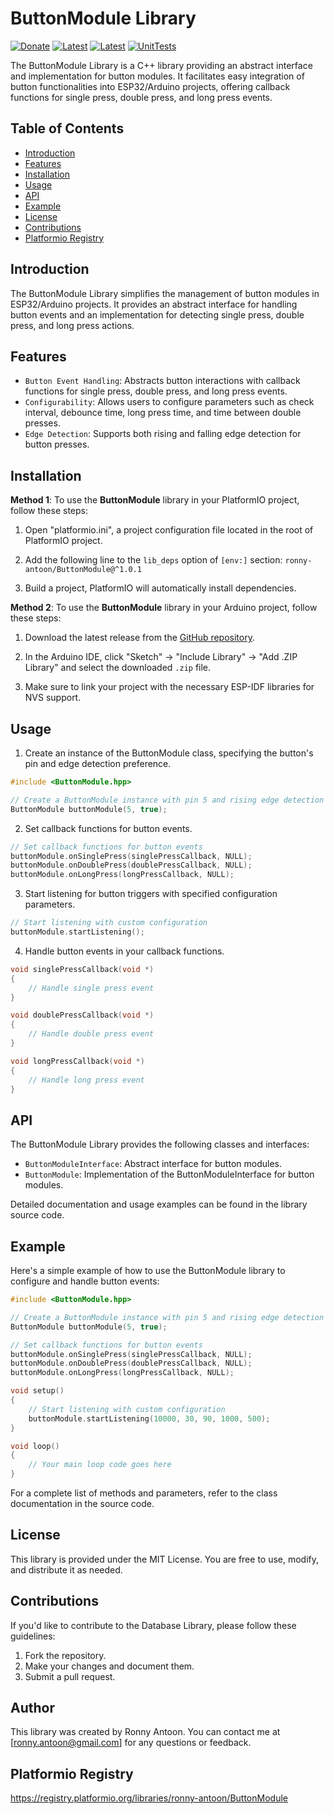 # ButtonModule Library

[![Donate](https://img.shields.io/badge/Donate-PayPal-green.svg)](https://www.paypal.com/donate/?hosted_button_id=BACPRJTAU4G4E)
[![Latest](https://img.shields.io/github/v/tag/ronny-antoon/ButtonModule?color=red&label=last+release)](https://github.com/ronny-antoon/ButtonModule/releases)
[![Latest](https://badges.registry.platformio.org/packages/ronny-antoon/library/ButtonModule.svg)](https://registry.platformio.org/libraries/ronny-antoon/ButtonModule)
[![UnitTests](https://github.com/ronny-antoon/ButtonModule/actions/workflows/build-and-test-embeded.yaml/badge.svg)](https://github.com/ronny-antoon/ButtonModule/actions/workflows/build-and-test-embeded.yaml)

The ButtonModule Library is a C++ library providing an abstract interface and implementation for button modules. It facilitates easy integration of button functionalities into ESP32/Arduino projects, offering callback functions for single press, double press, and long press events.

## Table of Contents
- [Introduction](#introduction)
- [Features](#features)
- [Installation](#installation)
- [Usage](#usage)
- [API](#API)
- [Example](#example)
- [License](#license)
- [Contributions](#contributions)
- [Platformio Registry](#platformio-registry)

## Introduction

The ButtonModule Library simplifies the management of button modules in ESP32/Arduino projects. It provides an abstract interface for handling button events and an implementation for detecting single press, double press, and long press actions.

## Features

- `Button Event Handling`: Abstracts button interactions with callback functions for single press, double press, and long press events.
- `Configurability`: Allows users to configure parameters such as check interval, debounce time, long press time, and time between double presses.
- `Edge Detection`: Supports both rising and falling edge detection for button presses.

## Installation

**Method 1**:
To use the **ButtonModule** library in your PlatformIO project, follow these steps:

1. Open "platformio.ini", a project configuration file located in the root of PlatformIO project.

2. Add the following line to the `lib_deps` option of `[env:]` section:
`ronny-antoon/ButtonModule@^1.0.1`

3. Build a project, PlatformIO will automatically install dependencies.

**Method 2**:
To use the **ButtonModule** library in your Arduino project, follow these steps:

1. Download the latest release from the [GitHub repository](https://github.com/ronny-antoon/ButtonModule).

2. In the Arduino IDE, click "Sketch" -> "Include Library" -> "Add .ZIP Library" and select the downloaded `.zip` file.

3. Make sure to link your project with the necessary ESP-IDF libraries for NVS support.

## Usage

1. Create an instance of the ButtonModule class, specifying the button's pin and edge detection preference.
```cpp
#include <ButtonModule.hpp>

// Create a ButtonModule instance with pin 5 and rising edge detection
ButtonModule buttonModule(5, true);
```

2. Set callback functions for button events.
```cpp
// Set callback functions for button events
buttonModule.onSinglePress(singlePressCallback, NULL);
buttonModule.onDoublePress(doublePressCallback, NULL);
buttonModule.onLongPress(longPressCallback, NULL);
```

3. Start listening for button triggers with specified configuration parameters.
```cpp
// Start listening with custom configuration
buttonModule.startListening();
```

4. Handle button events in your callback functions.
```cpp
void singlePressCallback(void *)
{
    // Handle single press event
}

void doublePressCallback(void *)
{
    // Handle double press event
}

void longPressCallback(void *)
{
    // Handle long press event
}
```

## API

The ButtonModule Library provides the following classes and interfaces:
- `ButtonModuleInterface`: Abstract interface for button modules.
- `ButtonModule`: Implementation of the ButtonModuleInterface for button modules.

Detailed documentation and usage examples can be found in the library source code.

## Example

Here's a simple example of how to use the ButtonModule library to configure and handle button events:

```cpp
#include <ButtonModule.hpp>

// Create a ButtonModule instance with pin 5 and rising edge detection
ButtonModule buttonModule(5, true);

// Set callback functions for button events
buttonModule.onSinglePress(singlePressCallback, NULL);
buttonModule.onDoublePress(doublePressCallback, NULL);
buttonModule.onLongPress(longPressCallback, NULL);

void setup()
{
    // Start listening with custom configuration
    buttonModule.startListening(10000, 30, 90, 1000, 500);
}

void loop()
{
    // Your main loop code goes here
}
```

For a complete list of methods and parameters, refer to the class documentation in the source code.

## License

This library is provided under the MIT License. You are free to use, modify, and distribute it as needed.

## Contributions

If you'd like to contribute to the Database Library, please follow these guidelines:
1. Fork the repository.
2. Make your changes and document them.
3. Submit a pull request.

## Author

This library was created by Ronny Antoon. You can contact me at [ronny.antoon@gmail.com] for any questions or feedback.

## Platformio Registry

https://registry.platformio.org/libraries/ronny-antoon/ButtonModule